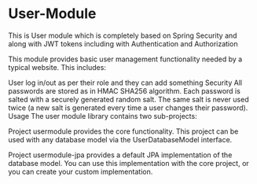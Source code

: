 # User-Module
This is User module which is completely based on Spring Security and along with JWT tokens including with Authentication and Authorization

This module provides basic user management functionality needed by a typical website. This includes:

User log in/out as per their role and they can add something
Security
All passwords are stored as in HMAC SHA256 algorithm. Each password is salted with a securely generated random salt. The same salt is never used twice (a new salt is generated every time a user changes their password).
Usage
The user module library contains two sub-projects:

Project usermodule provides the core functionality. This project can be used with any database model via the UserDatabaseModel interface.

Project usermodule-jpa provides a default JPA implementation of the database model. You can use this implementation with the core project, or you can create your custom implementation.
